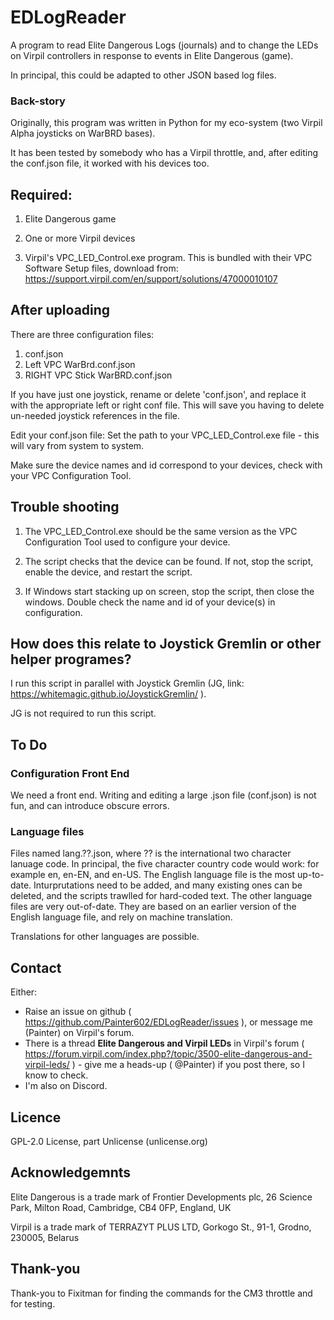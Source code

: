 # EDLogReader
A program to read Elite Dangerous Logs (journals) and to change the LEDs on Virpil controllers in response to events in Elite Dangerous (game).

In principal, this could be adapted to other JSON based log files.

### Back-story
Originally, this program was written in Python for my eco-system (two Virpil Alpha joysticks on WarBRD bases).

It has been tested by somebody who has a Virpil throttle, and, after editing the conf.json file, it worked with his devices too.

## Required:
1) Elite Dangerous game

2) One or more Virpil devices

3) Virpil's VPC_LED_Control.exe program.  This is bundled with their VPC Software Setup files, download from: https://support.virpil.com/en/support/solutions/47000010107

## After uploading
There are three configuration files:
1) conf.json
2) Left VPC WarBrd.conf.json
3) RIGHT VPC Stick WarBRD.conf.json

If you have just one joystick, rename or delete 'conf.json', and replace it with the appropriate left or right conf file.
This will save you having to delete un-needed joystick references in the file.

Edit your conf.json file:
Set the path to your VPC_LED_Control.exe file - this will vary from system to system.

Make sure the device names and id correspond to your devices, check with your VPC Configuration Tool.

## Trouble shooting
1) The VPC_LED_Control.exe should be the same version as the VPC Configuration Tool used to configure your device.

2) The script checks that the device can be found. If not, stop the script, enable the device, and restart the script.

3) If Windows start stacking up on screen, stop the script, then close the windows.  Double check the name and id of your device(s) in configuration.

## How does this relate to Joystick Gremlin or other helper programes?
I run this script in parallel with Joystick Gremlin (JG, link: https://whitemagic.github.io/JoystickGremlin/ ).

JG is not required to run this script.

## To Do
### Configuration Front End
We need a front end.  Writing and editing a large .json file (conf.json) is not fun, and can introduce obscure errors.

### Language files
Files named lang.??.json, where ?? is the international two character lanuage code.  In principal, the five character country code would work: for example en, en-EN, and en-US. 
The English language file is the most up-to-date.  Inturprutations need to be added, and many existing ones can be deleted, and the scripts trawlled for hard-coded text.
The other language files are very out-of-date.  They are based on an earlier version of the English language file, and rely on machine translation.

Translations for other languages are possible.


## Contact
Either:
* Raise an issue on github ( https://github.com/Painter602/EDLogReader/issues ), or message me (Painter) on Virpil's forum.
* There is a thread **Elite Dangerous and Virpil LEDs** in Virpil's forum ( https://forum.virpil.com/index.php?/topic/3500-elite-dangerous-and-virpil-leds/ ) - give me a heads-up ( @Painter) if you post there, so I know to check.
* I'm also on Discord.

## Licence
 GPL-2.0 License, part Unlicense (unlicense.org)

## Acknowledgemnts
Elite Dangerous is a trade mark of Frontier Developments plc, 26 Science Park, Milton Road, Cambridge, CB4 0FP, England, UK

Virpil is a trade mark of  TERRAZYT PLUS LTD, Gorkogo St., 91-1, Grodno, 230005, Belarus 

## Thank-you
Thank-you to Fixitman for finding the commands for the CM3 throttle and for testing.
